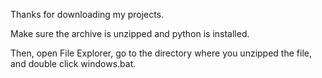 Thanks for downloading my projects.

Make sure the archive is unzipped and python is installed.

Then, open File Explorer, go to the directory where you unzipped the file, and double click windows.bat.